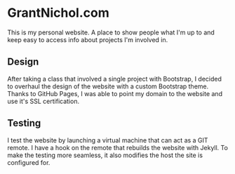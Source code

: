 # GrantNichol.com

This is my personal website. A place to show people what I'm up to and keep easy to access info about projects I'm involved in.

## Design

After taking a class that involved a single project with Bootstrap, I decided to overhaul the design of the website with a custom Bootstrap theme. Thanks to GitHub Pages, I was able to point my domain to the website and use it's SSL certification. 

## Testing

I test the website by launching a virtual machine that can act as a GIT remote. I have a hook on the remote that rebuilds the website with Jekyll. To make the testing more seamless, it also modifies the host the site is configured for.
